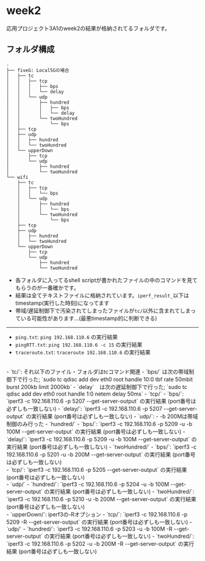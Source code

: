 # week2
応用プロジェクト3A1のweek2の結果が格納されてるフォルダです。

## フォルダ構成
```
.
├── fiveG: Local5Gの場合
│   ├── tc
│   │   ├── tcp
│   │   │   ├── bps
│   │   │   └── delay
│   │   └── udp
│   │       ├── hundred
│   │       │   ├── bps
│   │       │   └── delay
│   │       └── twoHundred
│   │           └── bps
│   ├── tcp
│   ├── udp
│   │   ├── hundred
│   │   └── twoHundred
│   └── upperDown
│       ├── tcp
│       └── udp
│           ├── hundred
│           └── twoHundred
└── wifi
    ├── tc
    │   ├── tcp
    │   │   └── bps
    │   └── udp
    │       ├── hundred
    │       │   └── bps
    │       └── twoHundred
    │           └── bps
    ├── tcp
    ├── udp
    │   ├── hundred
    │   └── twoHundred
    └── upperDown
        ├── tcp
        └── udp
            ├── hundred
            └── twoHundred
```
- 各フォルダに入ってるshell scriptが書かれたファイルの中のコマンドを見てもらうのが一番確かです。
- 結果は全てテキストファイルに格納されています。`iperf_result_`以下はtimestamp(実行した時刻)になってます
- 帯域/遅延制御下で汚染されてしまったファイルが`tc/`以外に含まれてしまっている可能性があります...(最悪timestamp的に判断できる)
***

- `ping.txt`: `ping 192.168.110.6` の実行結果
- `pingRTT.txt`: `ping 192.168.110.6 -c 15` の実行結果
- `traceroute.txt`: `traceroute 192.168.110.6` の実行結果
</br>
- `tc/`: それ以下のファイル・フォルダはtcコマンド関連
  - `bps/` は次の帯域制御下で行った;
  `sudo tc qdisc add dev eth0 root handle 10:0 tbf rate 50mbit burst 200kb limit 2000kb`
  - `delay`　は次の遅延制御下で行った;
  `sudo tc qdisc add dev eth0 root handle 1:0 netem delay 50ms`
  - `tcp/`
    - `bps/`: `iperf3 -c 192.168.110.6 -p 5207 --get-server-output` の実行結果 (port番号は必ずしも一致しない)
    - `delay/`: `iperf3 -c 192.168.110.6 -p 5207 --get-server-output` の実行結果 (port番号は必ずしも一致しない)
  - `udp/`:
    - -b 200Mは帯域制御のみ行った
    - `hundred/`
      - `bps/`: `iperf3 -c 192.168.110.6 -p 5209 -u -b 100M  --get-server-output` の実行結果 (port番号は必ずしも一致しない)
      - `delay/`: `iperf3 -c 192.168.110.6 -p 5209 -u -b 100M  --get-server-output` の実行結果 (port番号は必ずしも一致しない)
    - `twoHundred/`
      - `bps/`: `iperf3 -c 192.168.110.6 -p 5201 -u -b 200M  --get-server-output` の実行結果 (port番号は必ずしも一致しない)
</br>
- `tcp/`: `iperf3 -c 192.168.110.6 -p 5205 --get-server-output` の実行結果 (port番号は必ずしも一致しない)
</br>
- `udp/`
  - `hundred/`: `iperf3 -c 192.168.110.6 -p 5204 -u -b 100M  --get-server-output` の実行結果 (port番号は必ずしも一致しない)
  - `twoHundred/`: `iperf3 -c 192.168.110.6 -p 5210 -u -b 200M  --get-server-output` の実行結果 (port番号は必ずしも一致しない)
</br>
- `upperDown/`: iperf3の-Rオプション
  - `tcp/`: `iperf3 -c 192.168.110.6 -p 5209 -R --get-server-output` の実行結果 (port番号は必ずしも一致しない)
  - `udp/`
    - `hundred/`: `iperf3 -c 192.168.110.6 -p 5203 -u -b 100M -R  --get-server-output` の実行結果 (port番号は必ずしも一致しない)
    - `twoHundred/`: `iperf3 -c 192.168.110.6 -p 5202 -u -b 200M -R  --get-server-output` の実行結果 (port番号は必ずしも一致しない)
